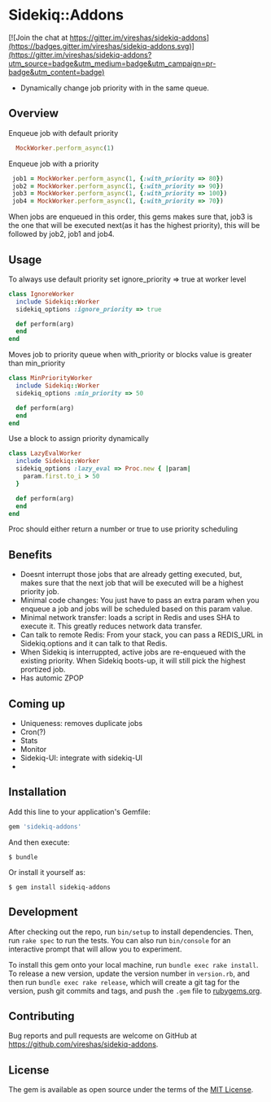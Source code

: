 # Sidekiq::Addons

[![Join the chat at https://gitter.im/vireshas/sidekiq-addons](https://badges.gitter.im/vireshas/sidekiq-addons.svg)](https://gitter.im/vireshas/sidekiq-addons?utm_source=badge&utm_medium=badge&utm_campaign=pr-badge&utm_content=badge)

  * Dynamically change job priority with in the same queue.  
 
## Overview
  
Enqueue job with default priority
```ruby
  MockWorker.perform_async(1)
```
Enqueue job with a priority
```ruby
 job1 = MockWorker.perform_async(1, {:with_priority => 80})
 job2 = MockWorker.perform_async(1, {:with_priority => 90})
 job3 = MockWorker.perform_async(1, {:with_priority => 100})
 job4 = MockWorker.perform_async(1, {:with_priority => 70})
```
When jobs are enqueued in this order, this gems makes sure that, job3 is the one that will be executed next(as it has the highest priority), this will be followed by job2, job1 and job4.

## Usage

To always use default priority set ignore_priority => true at worker level
```ruby
class IgnoreWorker
  include Sidekiq::Worker
  sidekiq_options :ignore_priority => true

  def perform(arg)
  end
end
```

Moves job to priority queue when with_priority or blocks value is greater than min_priority
```ruby
class MinPriorityWorker
  include Sidekiq::Worker
  sidekiq_options :min_priority => 50

  def perform(arg)
  end
end
```

Use a block to assign priority dynamically
```ruby
class LazyEvalWorker
  include Sidekiq::Worker
  sidekiq_options :lazy_eval => Proc.new { |param|
    param.first.to_i > 50
  }

  def perform(arg)
  end
end
```
Proc should either return a number or true to use priority scheduling


## Benefits  
  * Doesnt interrupt those jobs that are already getting executed, but, makes sure that the next job that will be executed will be a highest priority job.   
  * Minimal code changes: You just have to pass an extra param when you enqueue a job and jobs will be scheduled based on this param value.
  * Minimal network transfer: loads a script in Redis and uses SHA to execute it. This greatly reduces network data transfer.
  * Can talk to remote Redis: From your stack, you can pass a REDIS_URL in Sidekiq.options and it can talk to that Redis.
  * When Sidekiq is interruppted, active jobs are re-enqueued with the existing priority. When Sidekiq boots-up, it will still pick the highest prortized job.
  * Has automic ZPOP

## Coming up
  * Uniqueness: removes duplicate jobs
  * Cron(?)
  * Stats
  * Monitor
  * Sidekiq-UI: integrate with sidekiq-UI
  * 

## Installation

Add this line to your application's Gemfile:

```ruby
gem 'sidekiq-addons'
```

And then execute:

    $ bundle

Or install it yourself as:

    $ gem install sidekiq-addons


## Development

After checking out the repo, run `bin/setup` to install dependencies. Then, run `rake spec` to run the tests. You can also run `bin/console` for an interactive prompt that will allow you to experiment.

To install this gem onto your local machine, run `bundle exec rake install`. To release a new version, update the version number in `version.rb`, and then run `bundle exec rake release`, which will create a git tag for the version, push git commits and tags, and push the `.gem` file to [rubygems.org](https://rubygems.org).

## Contributing

Bug reports and pull requests are welcome on GitHub at https://github.com/vireshas/sidekiq-addons.

## License

The gem is available as open source under the terms of the [MIT License](http://opensource.org/licenses/MIT).
